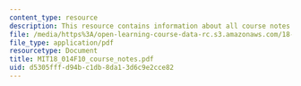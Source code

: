 ```yaml
---
content_type: resource
description: This resource contains information about all course notes.
file: /media/https%3A/open-learning-course-data-rc.s3.amazonaws.com/18-014-calculus-with-theory-fall-2010/d5305fffd94bc1db8da13d6c9e2cce82_MIT18_014F10_course_notes.pdf
file_type: application/pdf
resourcetype: Document
title: MIT18_014F10_course_notes.pdf
uid: d5305fff-d94b-c1db-8da1-3d6c9e2cce82
---
```

